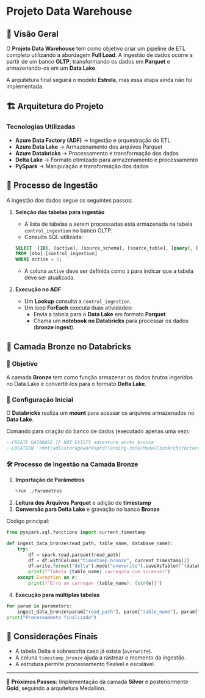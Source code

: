 # Projeto Data Warehouse

## 📌 Visão Geral
O **Projeto Data Warehouse** tem como objetivo criar um pipeline de ETL completo utilizando a abordagem **Full Load**. A ingestão de dados ocorre a partir de um banco **OLTP**, transformando os dados em **Parquet** e armazenando-os em um **Data Lake**.

A arquitetura final seguirá o modelo **Estrela**, mas essa etapa ainda não foi implementada.

## 🏗️ Arquitetura do Projeto
### Tecnologias Utilizadas
- **Azure Data Factory (ADF)** → Ingestão e orquestração do ETL
- **Azure Data Lake** → Armazenamento dos arquivos Parquet
- **Azure Databricks** → Processamento e transformação dos dados
- **Delta Lake** → Formato otimizado para armazenamento e processamento
- **PySpark** → Manipulação e transformação dos dados

## 🔄 Processo de Ingestão
A ingestão dos dados segue os seguintes passos:

1. **Seleção das tabelas para ingestão**
   - A lista de tabelas a serem processadas está armazenada na tabela `control_ingestion` no banco OLTP.
   - Consulta SQL utilizada:
   ```sql
   SELECT  [ID], [active], [source_schema], [source_table], [query], [folder], [file_name]
   FROM [dbo].[control_ingestion]
   WHERE active = 1;
   ```
   - A coluna `active` deve ser definida como `1` para indicar que a tabela deve ser atualizada.

2. **Execução no ADF**
   - Um **Lookup** consulta a `control_ingestion`.
   - Um loop **ForEach** executa duas atividades:
     - Envia a tabela para o **Data Lake** em formato **Parquet**.
     - Chama um **notebook no Databricks** para processar os dados (**bronze ingest**).

## 🥉 Camada Bronze no Databricks

### 📌 Objetivo
A camada **Bronze** tem como função armazenar os dados brutos ingeridos no Data Lake e convertê-los para o formato **Delta Lake**.

### 🔧 Configuração Inicial
O **Databricks** realiza um **mount** para acessar os arquivos armazenados no **Data Lake**.

Comando para criação do banco de dados (executado apenas uma vez):
```sql
--CREATE DATABASE IF NOT EXISTS adventure_works_bronze
--LOCATION '/mnt/adlsstorageworksprd/landing-zone/MedallionArchitecture/Bronze/adventure_works_bronze'
```

### 🛠️ Processo de Ingestão na Camada Bronze
1. **Importação de Parâmetros**
   ```python
   %run ./Parametros
   ```
2. **Leitura dos Arquivos Parquet** e adição de **timestamp**
3. **Conversão para Delta Lake** e gravação no banco **Bronze**

Código principal:
```python
from pyspark.sql.functions import current_timestamp

def ingest_data_bronze(read_path, table_name, database_name):
    try:
        df = spark.read.parquet(read_path)
        df = df.withColumn("timestamp_bronze", current_timestamp())
        df.write.format("delta").mode("overwrite").saveAsTable(f"{database_name}.{table_name}")
        print(f"Tabela {table_name} carregada com sucesso!")
    except Exception as e:
        print(f"Erro ao carregar {table_name}: {str(e)}")
```

4. **Execução para múltiplas tabelas**
```python
for param in parameters:
    ingest_data_bronze(param["read_path"], param["table_name"], param["database_name"])
print("Processamento finalizado")
```

## 📌 Considerações Finais
- A tabela Delta é sobrescrita caso já exista (`overwrite`).
- A coluna `timestamp_bronze` ajuda a rastrear o momento da ingestão.
- A estrutura permite processamento flexível e escalável.

---

📝 **Próximos Passos:** Implementação da camada **Silver** e posteriormente **Gold**, seguindo a arquitetura Medallion.

